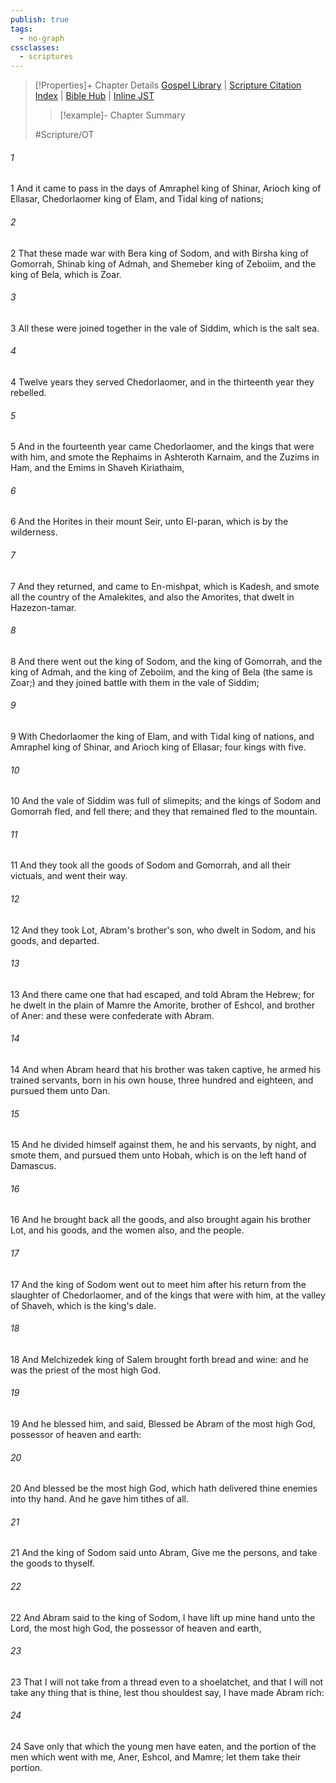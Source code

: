 ```yaml
---
publish: true
tags:
  - no-graph
cssclasses:
  - scriptures
---
```

>[!Properties]+ Chapter Details
>[Gospel Library](https://churchofjesuschrist.org/study/scriptures/ot/gen/14?lang=eng)    |    [Scripture Citation Index](https://scriptures.byu.edu/#0650e::c0650e)    |    [Bible Hub](https://biblehub.com/genesis/14.htm)    |    [Inline JST](https://scripturetoolbox.com/html/ic/Genesis/14.html)
>>[!example]- Chapter Summary
>> 
> 
>
>#Scripture/OT
###### 1
1 And it came to pass in the days of Amraphel king of Shinar, Arioch king of Ellasar, Chedorlaomer king of Elam, and Tidal king of nations;
###### 2
2 That these made war with Bera king of Sodom, and with Birsha king of Gomorrah, Shinab king of Admah, and Shemeber king of Zeboiim, and the king of Bela, which is Zoar.
###### 3
3 All these were joined together in the vale of Siddim, which is the salt sea.
###### 4
4 Twelve years they served Chedorlaomer, and in the thirteenth year they rebelled.
###### 5
5 And in the fourteenth year came Chedorlaomer, and the kings that were with him, and smote the Rephaims in Ashteroth Karnaim, and the Zuzims in Ham, and the Emims in Shaveh Kiriathaim,
###### 6
6 And the Horites in their mount Seir, unto El-paran, which is by the wilderness.
###### 7
7 And they returned, and came to En-mishpat, which is Kadesh, and smote all the country of the Amalekites, and also the Amorites, that dwelt in Hazezon-tamar.
###### 8
8 And there went out the king of Sodom, and the king of Gomorrah, and the king of Admah, and the king of Zeboiim, and the king of Bela (the same is Zoar;) and they joined battle with them in the vale of Siddim;
###### 9
9 With Chedorlaomer the king of Elam, and with Tidal king of nations, and Amraphel king of Shinar, and Arioch king of Ellasar; four kings with five.
###### 10
10 And the vale of Siddim was full of slimepits; and the kings of Sodom and Gomorrah fled, and fell there; and they that remained fled to the mountain.
###### 11
11 And they took all the goods of Sodom and Gomorrah, and all their victuals, and went their way.
###### 12
12 And they took Lot, Abram's brother's son, who dwelt in Sodom, and his goods, and departed.
###### 13
13 And there came one that had escaped, and told Abram the Hebrew; for he dwelt in the plain of Mamre the Amorite, brother of Eshcol, and brother of Aner: and these were confederate with Abram.
###### 14
14 And when Abram heard that his brother was taken captive, he armed his trained servants, born in his own house, three hundred and eighteen, and pursued them unto Dan.
###### 15
15 And he divided himself against them, he and his servants, by night, and smote them, and pursued them unto Hobah, which is on the left hand of Damascus.
###### 16
16 And he brought back all the goods, and also brought again his brother Lot, and his goods, and the women also, and the people.
###### 17
17 And the king of Sodom went out to meet him after his return from the slaughter of Chedorlaomer, and of the kings that were with him, at the valley of Shaveh, which is the king's dale.
###### 18
18 And Melchizedek king of Salem brought forth bread and wine: and he was the priest of the most high God.
###### 19
19 And he blessed him, and said, Blessed be Abram of the most high God, possessor of heaven and earth:
###### 20
20 And blessed be the most high God, which hath delivered thine enemies into thy hand. And he gave him tithes of all.
###### 21
21 And the king of Sodom said unto Abram, Give me the persons, and take the goods to thyself.
###### 22
22 And Abram said to the king of Sodom, I have lift up mine hand unto the Lord, the most high God, the possessor of heaven and earth,
###### 23
23 That I will not take from a thread even to a shoelatchet, and that I will not take any thing that is thine, lest thou shouldest say, I have made Abram rich:
###### 24
24 Save only that which the young men have eaten, and the portion of the men which went with me, Aner, Eshcol, and Mamre; let them take their portion.

